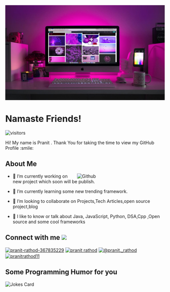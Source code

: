 <div align="center">
<img width="100%" height = "300px" src="https://raw.githubusercontent.com/pranitrathod/R-Notes/main/pexels-photo-1779487.jpeg" alt="cover" />
</div>

<h1> Namaste Friends!</h1>
<p align='center'>

![visitors](https://visitor-badge.glitch.me/badge?page_id=pranitrathod.pranitrathod)

</p>
<div size='20px'> Hi! My name is Pranit . Thank You for taking the time to view my GitHub Profile :smile: 
</div>

<h2> About Me <!---<img src = "" width = 100px>---></h2>

<img width="55%" align="right" alt="Github" src="https://encrypted-tbn0.gstatic.com/images?q=tbn:ANd9GcS_DINufd40iCcjOgKwa4YlwUZ-_GSx4uKFVg&usqp=CAU" />


- 🔭 I’m currently working on new project which soon will be publish.

- 🌱 I’m currently learning some new trending framework.

- 👯 I’m looking to collaborate on Projects,Tech Articles,open source project,blog  

- 💬 I like to know or talk about Java, JavaScript, Python, DSA,Cpp ,Open source and some cool frameworks  

<!-- <h2> Skills <img src = "https://media2.giphy.com/media/QssGEmpkyEOhBCb7e1/giphy.gif?cid=ecf05e47a0n3gi1bfqntqmob8g9aid1oyj2wr3ds3mg700bl&rid=giphy.gif" width = 32px> </h2>
<a href= https://github.com/pranitrathod?tab=repositories&q=&type=&language=java&sort= > <img width ='25px' src ='https://raw.githubusercontent.com/rahulbanerjee26/githubAboutMeGenerator/main/icons/java.svg'> </a>
 <a href= https://github.com/pranitrathod?tab=repositories&q=&type=&language=python&sort= > <img width ='25px' src ='https://raw.githubusercontent.com/rahulbanerjee26/githubAboutMeGenerator/main/icons/python.svg'> </a>
<a href= https://github.com/pranitrathod?tab=repositories&q=&type=&language=javascript&sort= > <img width ='25px' src ='https://raw.githubusercontent.com/rahulbanerjee26/githubAboutMeGenerator/main/icons/javascript.svg'> </a>
<a href= https://github.com/pranitrathod?tab=repositories&q=&type=&language=c&sort= > <img width ='25px' src ='https://raw.githubusercontent.com/rahulbanerjee26/githubAboutMeGenerator/main/icons/c.svg'> </a>
<a href= https://github.com/pranitrathod?tab=repositories&q=&type=&language=cpp&sort= > <img width ='25px' src ='https://raw.githubusercontent.com/rahulbanerjee26/githubAboutMeGenerator/main/icons/cpp.svg'> </a>
 <a href= https://github.com/pranitrathod?tab=repositories&q=&type=&language=php&sort= > <img width ='25px' src ='https://raw.githubusercontent.com/rahulbanerjee26/githubAboutMeGenerator/main/icons/php.svg'> </a>
<a href= https://github.com/pranitrathod?tab=repositories&q=&type=&language=css&sort= > <img width ='25px' src ='https://raw.githubusercontent.com/rahulbanerjee26/githubAboutMeGenerator/main/icons/css.svg'> </a>
 <a href= https://github.com/pranitrathod?tab=repositories&q=&type=&language=firebase&sort= > <img width ='25px' src ='https://raw.githubusercontent.com/rahulbanerjee26/githubAboutMeGenerator/main/icons/firebase.svg'> </a>
 <a href= https://github.com/pranitrathod?tab=repositories&q=&type=&language=bootstrap&sort= > <img width ='25px' src ='https://raw.githubusercontent.com/rahulbanerjee26/githubAboutMeGenerator/main/icons/bootstrap.svg'> </a>
<a href= https://github.com/pranitrathod?tab=repositories&q=&type=&language=android&sort= > <img width ='25px' src ='https://raw.githubusercontent.com/rahulbanerjee26/githubAboutMeGenerator/main/icons/android.svg'> </a>
  <a href= https://github.com/pranitrathod?tab=repositories&q=&type=&language=xd&sort= > <img width ='25px' src ='https://raw.githubusercontent.com/rahulbanerjee26/githubAboutMeGenerator/main/icons/xd.svg'> </a>
   -->
<h2> Connect with me <img src='https://raw.githubusercontent.com/ShahriarShafin/ShahriarShafin/main/Assets/handshake.gif' width="100px"> </h2>
<p align="left">
<a href="https://linkedin.com/in/pranit-rathod-367835229" target="blank"><img align="center" src="https://raw.githubusercontent.com/rahuldkjain/github-profile-readme-generator/master/src/images/icons/Social/linked-in-alt.svg" alt="pranit-rathod-367835229" height="30" width="40" /></a>
<a href="https://www.facebook.com/pranit.rathod.585/" target="blank"><img align="center" src="https://raw.githubusercontent.com/rahuldkjain/github-profile-readme-generator/master/src/images/icons/Social/facebook.svg" alt="pranit rathod" height="30" width="40" /></a>
<a href="https://instagram.com/@pranit._rathod" target="blank"><img align="center" src="https://raw.githubusercontent.com/rahuldkjain/github-profile-readme-generator/master/src/images/icons/Social/instagram.svg" alt="@pranit._rathod" height="30" width="40" /></a>
  <a href="https://twitter.com/pranitrathod11" target="blank"><img align="center" src="https://raw.githubusercontent.com/rahuldkjain/github-profile-readme-generator/master/src/images/icons/Social/twitter.svg" alt="pranitrathod11" height="30" width="40" /></a>


 <h2> Some Programming Humor for you </h2>

![Jokes Card](https://readme-jokes.vercel.app/api?theme=default)
